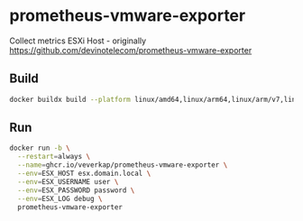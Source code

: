 # prometheus-vmware-exporter
Collect metrics ESXi Host - originally https://github.com/devinotelecom/prometheus-vmware-exporter

## Build
```sh
docker buildx build --platform linux/amd64,linux/arm64,linux/arm/v7,linux/ppc64le -t ghcr.io/veverkap/prometheus-vmware-exporter . --push
```

## Run
```sh
docker run -b \
  --restart=always \
  --name=ghcr.io/veverkap/prometheus-vmware-exporter \
  --env=ESX_HOST esx.domain.local \
  --env=ESX_USERNAME user \
  --env=ESX_PASSWORD password \
  --env=ESX_LOG debug \
  prometheus-vmware-exporter
```
